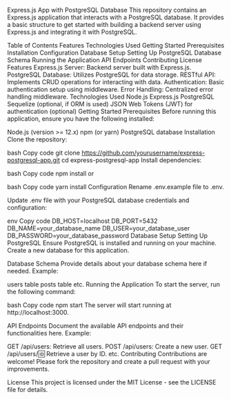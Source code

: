 Express.js App with PostgreSQL Database
This repository contains an Express.js application that interacts with a PostgreSQL database. It provides a basic structure to get started with building a backend server using Express.js and integrating it with PostgreSQL.

Table of Contents
Features
Technologies Used
Getting Started
Prerequisites
Installation
Configuration
Database Setup
Setting Up PostgreSQL
Database Schema
Running the Application
API Endpoints
Contributing
License
Features
Express.js Server: Backend server built with Express.js.
PostgreSQL Database: Utilizes PostgreSQL for data storage.
RESTful API: Implements CRUD operations for interacting with data.
Authentication: Basic authentication setup using middleware.
Error Handling: Centralized error handling middleware.
Technologies Used
Node.js
Express.js
PostgreSQL
Sequelize (optional, if ORM is used)
JSON Web Tokens (JWT) for authentication (optional)
Getting Started
Prerequisites
Before running this application, ensure you have the following installed:

Node.js (version >= 12.x)
npm (or yarn)
PostgreSQL database
Installation
Clone the repository:

bash
Copy code
git clone https://github.com/yourusername/express-postgresql-app.git
cd express-postgresql-app
Install dependencies:

bash
Copy code
npm install
or

bash
Copy code
yarn install
Configuration
Rename .env.example file to .env.

Update .env file with your PostgreSQL database credentials and configuration:

env
Copy code
DB_HOST=localhost
DB_PORT=5432
DB_NAME=your_database_name
DB_USER=your_database_user
DB_PASSWORD=your_database_password
Database Setup
Setting Up PostgreSQL
Ensure PostgreSQL is installed and running on your machine. Create a new database for this application.

Database Schema
Provide details about your database schema here if needed. Example:

users table
posts table
etc.
Running the Application
To start the server, run the following command:

bash
Copy code
npm start
The server will start running at http://localhost:3000.

API Endpoints
Document the available API endpoints and their functionalities here. Example:

GET /api/users: Retrieve all users.
POST /api/users: Create a new user.
GET /api/users/:id: Retrieve a user by ID.
etc.
Contributing
Contributions are welcome! Please fork the repository and create a pull request with your improvements.

License
This project is licensed under the MIT License - see the LICENSE file for details.